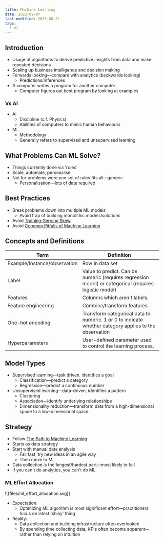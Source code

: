 ```yaml
---
title: Machine Learning
date: 2022-09-07
last-modified: 2023-08-21
tags:
  - ml
---
```


## Introduction

- Usage of algorithms to derive predictive insights from data and make repeated decisions
- Scaling up business intelligence and decision making
- Forwards looking—compare with analytics (backwards looking)
	- Predictions/inferences
- A computer writes a program for another computer
	- Computer figures out best program by looking at examples

### Vs AI

- AI
	- Discipline (c.f. Physics)
	- Abilities of computers to mimic human behaviours
- ML
	- Methodology
	- Generally refers to supervised and unsupervised learning

## What Problems Can ML Solve?

- Things currently done via 'rules'
- Scale, automate, personalise
- Not for problems were one set of rules fits all—generic
	- Personalisation—lots of data required

## Best Practices

- Break problems down into multiple ML models
	- Avoid trap of building monolithic models/solutions
- Avoid [Training-Serving Skew](Training-Serving%20Skew.md)
- Avoid [Common Pitfalls of Machine Learning](Common%20Pitfalls%20of%20Machine%20Learning.md)

## Concepts and Definitions

| Term                         | Definition                                                                                            |
| ---------------------------- | ----------------------------------------------------------------------------------------------------- |
| Example/instance/observation | Row in data set                                                                                       |
| Label                        | Value to predict. Can be numeric (requires regression model) or categorical (requires logistic model) |
| Features                     | Columns which aren't labels.                                                                          |
| Feature engineering          | Combine/transform features.                                                                           |
| One-hot encoding             | Transform categorical data to numeric. 1 or 0 to indicate whether category applies to the observation |
| Hyperparameters              | User-defined parameter used to control the learning process.                                          |

## Model Types

- Supervised learning—task driven, identifies a goal
	- Classification—predict a category
	- Regression—predict a continuous number
- Unsupervised learning—data-driven, identifies a pattern
	- Clustering
	- Association—identify underlying relationships
	- Dimensionality reduction—transform data from a high-dimensional space to a low-dimensional space

## Strategy

- Follow [The Path to Machine Learning](The%20Path%20to%20Machine%20Learning.md)
- Starts as data strategy
- Start with manual data analysis
	- Fail fast, try new ideas in an agile way
	- Then move to ML
- Data collection is the longest/hardest part—most likely to fail
- If you can't do analytics, you can't do ML

### ML Effort Allocation

![[files/ml_effort_allocation.svg]]

- Expectation:
	- Optimizing ML algorithm is most significant effort—practitioners focus on latest 'shiny' thing
- Reality:
	- Data collection and building infrastructure often overlooked
	- By spending time collecting data, KPIs often become apparent—rather than relying on intuition
